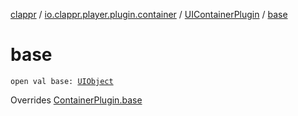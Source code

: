 [clappr](../../index.md) / [io.clappr.player.plugin.container](../index.md) / [UIContainerPlugin](index.md) / [base](./base.md)

# base

`open val base: `[`UIObject`](../../io.clappr.player.base/-u-i-object/index.md)

Overrides [ContainerPlugin.base](../-container-plugin/base.md)

